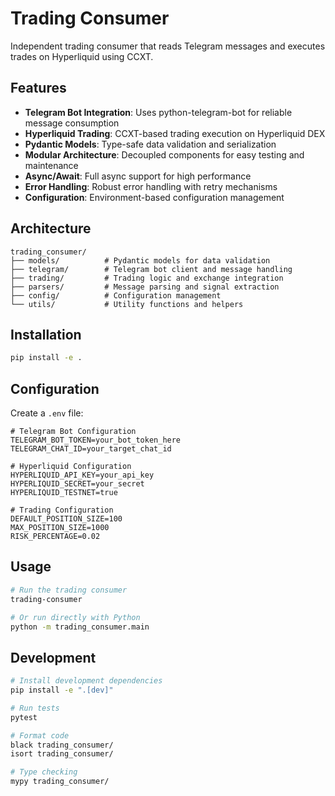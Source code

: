 # Trading Consumer

Independent trading consumer that reads Telegram messages and executes trades on Hyperliquid using CCXT.

## Features

- **Telegram Bot Integration**: Uses python-telegram-bot for reliable message consumption
- **Hyperliquid Trading**: CCXT-based trading execution on Hyperliquid DEX
- **Pydantic Models**: Type-safe data validation and serialization
- **Modular Architecture**: Decoupled components for easy testing and maintenance
- **Async/Await**: Full async support for high performance
- **Error Handling**: Robust error handling with retry mechanisms
- **Configuration**: Environment-based configuration management

## Architecture

```
trading_consumer/
├── models/          # Pydantic models for data validation
├── telegram/        # Telegram bot client and message handling
├── trading/         # Trading logic and exchange integration
├── parsers/         # Message parsing and signal extraction
├── config/          # Configuration management
└── utils/           # Utility functions and helpers
```

## Installation

```bash
pip install -e .
```

## Configuration

Create a `.env` file:

```env
# Telegram Bot Configuration
TELEGRAM_BOT_TOKEN=your_bot_token_here
TELEGRAM_CHAT_ID=your_target_chat_id

# Hyperliquid Configuration
HYPERLIQUID_API_KEY=your_api_key
HYPERLIQUID_SECRET=your_secret
HYPERLIQUID_TESTNET=true

# Trading Configuration
DEFAULT_POSITION_SIZE=100
MAX_POSITION_SIZE=1000
RISK_PERCENTAGE=0.02
```

## Usage

```bash
# Run the trading consumer
trading-consumer

# Or run directly with Python
python -m trading_consumer.main
```

## Development

```bash
# Install development dependencies
pip install -e ".[dev]"

# Run tests
pytest

# Format code
black trading_consumer/
isort trading_consumer/

# Type checking
mypy trading_consumer/
``` 